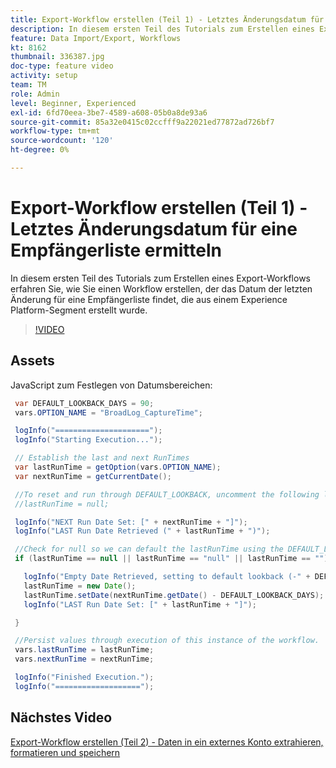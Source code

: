 ```yaml
---
title: Export-Workflow erstellen (Teil 1) - Letztes Änderungsdatum für eine Empfängerliste ermitteln
description: In diesem ersten Teil des Tutorials zum Erstellen eines Export-Workflows erfahren Sie, wie Sie einen Workflow erstellen, der das Datum der letzten Änderung für eine Empfängerliste findet, die aus einem Experience Platform-Segment erstellt wurde.
feature: Data Import/Export, Workflows
kt: 8162
thumbnail: 336387.jpg
doc-type: feature video
activity: setup
team: TM
role: Admin
level: Beginner, Experienced
exl-id: 6fd70eea-3be7-4589-a608-05b0a8de93a6
source-git-commit: 85a32e0415c02ccfff9a22021ed77872ad726bf7
workflow-type: tm+mt
source-wordcount: '120'
ht-degree: 0%

---
```


# Export-Workflow erstellen (Teil 1) - Letztes Änderungsdatum für eine Empfängerliste ermitteln

In diesem ersten Teil des Tutorials zum Erstellen eines Export-Workflows erfahren Sie, wie Sie einen Workflow erstellen, der das Datum der letzten Änderung für eine Empfängerliste findet, die aus einem Experience Platform-Segment erstellt wurde.

>[!VIDEO](https://video.tv.adobe.com/v/336387?quality=12)

## Assets

JavaScript zum Festlegen von Datumsbereichen:

```java
 var DEFAULT_LOOKBACK_DAYS = 90;
 vars.OPTION_NAME = "BroadLog_CaptureTime";

 logInfo("=====================");
 logInfo("Starting Execution...");

 // Establish the last and next RunTimes
 var lastRunTime = getOption(vars.OPTION_NAME);
 var nextRunTime = getCurrentDate();

 //To reset and run through DEFAULT_LOOKBACK, uncomment the following line.
 //lastRunTime = null;

 logInfo("NEXT Run Date Set: [" + nextRunTime + "]");
 logInfo("LAST Run Date Retrieved (" + lastRunTime + ")");

 //Check for null so we can default the lastRunTime using the DEFAULT_LOOKBACK 
 if (lastRunTime == null || lastRunTime == "null" || lastRunTime == "") {

   logInfo("Empty Date Retrieved, setting to default lookback (-" + DEFAULT_LOOKBACK_DAYS + " days)");
   lastRunTime = new Date();
   lastRunTime.setDate(nextRunTime.getDate() - DEFAULT_LOOKBACK_DAYS);
   logInfo("LAST Run Date Set: [" + lastRunTime + "]");

 } 

 //Persist values through execution of this instance of the workflow.
 vars.lastRunTime = lastRunTime;
 vars.nextRunTime = nextRunTime;

 logInfo("Finished Execution.");
 logInfo("===================");
```

## Nächstes Video

[Export-Workflow erstellen (Teil 2) - Daten in ein externes Konto extrahieren, formatieren und speichern](extract-format-save-data-to-external-account.md)
